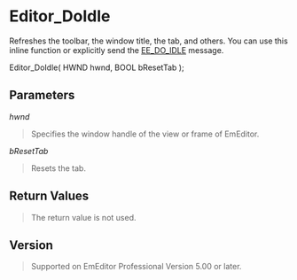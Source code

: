 # Editor\_DoIdle

Refreshes the toolbar, the window title, the tab, and others. You can use this inline function or explicitly send the [EE\_DO\_IDLE](../message/ee_do_idle) message.

Editor\_DoIdle( HWND hwnd, BOOL bResetTab );

## Parameters

_hwnd_

> Specifies the window handle of the view or frame of EmEditor.

_bResetTab_

> Resets the tab.

## Return Values

> The return value is not used.

## Version

> Supported on EmEditor Professional Version 5.00 or later.